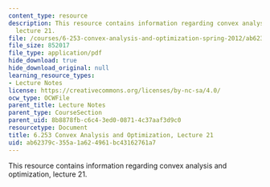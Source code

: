 ```yaml
---
content_type: resource
description: This resource contains information regarding convex analysis and optimization,
  lecture 21.
file: /courses/6-253-convex-analysis-and-optimization-spring-2012/ab62379c355a1a624961bc43162761a7_MIT6_253S12_lec21.pdf
file_size: 852017
file_type: application/pdf
hide_download: true
hide_download_original: null
learning_resource_types:
- Lecture Notes
license: https://creativecommons.org/licenses/by-nc-sa/4.0/
ocw_type: OCWFile
parent_title: Lecture Notes
parent_type: CourseSection
parent_uid: 8b8878fb-c6c4-3ed0-0871-4c37aaf3d9c0
resourcetype: Document
title: 6.253 Convex Analysis and Optimization, Lecture 21
uid: ab62379c-355a-1a62-4961-bc43162761a7
---
```

This resource contains information regarding convex analysis and optimization, lecture 21.
